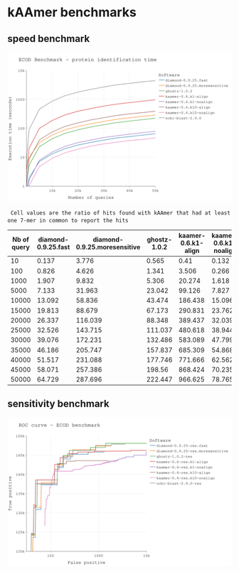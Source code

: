 # kAAmer benchmarks

## speed benchmark


![benchmark_speed_plot](./ecod-benchmark/results/zz-time-bench.svg)


` Cell values are the ratio of hits found with kAAmer that had at least one 7-mer in common to
report the hits`



| Nb of query | diamond-0.9.25.fast | diamond-0.9.25.moresensitive | ghostz-1.0.2 | kaamer-0.6.k1-align | kaamer-0.6.k1-noalign | kaamer-0.6.k10-align | kaamer-0.6.k10-noalign | ncbi-blast-2.9.0 |
|-------------|---------------------|------------------------------|--------------|---------------------|-----------------------|----------------------|------------------------|------------------|
| 10          | 0.137               | 3.776                        | 0.565        | 0.41                | 0.132                 | 0.366                | 0.137                  | 0.859            |
| 100         | 0.826               | 4.626                        | 1.341        | 3.506               | 0.266                 | 1.183                | 0.161                  | 10.243           |
| 1000        | 1.907               | 9.832                        | 5.306        | 20.274              | 1.618                 | 8.53                 | 1.022                  | 88.77            |
| 5000        | 7.133               | 31.963                       | 23.042       | 99.126              | 7.827                 | 39.444               | 4.753                  | 457.067          |
| 10000       | 13.092              | 58.836                       | 43.474       | 186.438             | 15.096                | 75.066               | 9.16                   | 870.322          |
| 15000       | 19.813              | 88.679                       | 67.173       | 290.831             | 23.762                | 116.552              | 14.262                 | 1345.886         |
| 20000       | 26.337              | 116.039                      | 88.348       | 389.437             | 32.039                | 154.046              | 19.008                 | 1788.242         |
| 25000       | 32.526              | 143.715                      | 111.037      | 480.618             | 38.944                | 195.086              | 24.297                 | 2227.376         |
| 30000       | 39.076              | 172.231                      | 132.486      | 583.089             | 47.799                | 232.566              | 28.928                 | 2680.939         |
| 35000       | 46.186              | 205.747                      | 157.837      | 685.309             | 54.868                | 277.768              | 33.008                 | 3190.41          |
| 40000       | 51.517              | 231.088                      | 177.746      | 771.666             | 62.562                | 316.6                | 37.59                  | 3569.526         |
| 45000       | 58.071              | 257.386                      | 198.56       | 868.424             | 70.235                | 347.054              | 41.032                 | 4049.99          |
| 50000       | 64.729              | 287.696                      | 222.447      | 966.625             | 78.765                | 390.75               | 46.539                 | 4446.812         |



## sensitivity benchmark

![benchmark_sensitivity_plot](./ecod-benchmark/results/zz-sensitivity-bench.svg)
